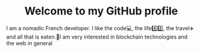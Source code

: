 <h1 align="center">Welcome to my GitHub profile</h1>

<p>I am a nomadic French developer. I like the code💻, the life4️⃣2️⃣, the travel✈️ and all that is eaten.🍔I am very interested in blockchain technologies and the web in general</p>


